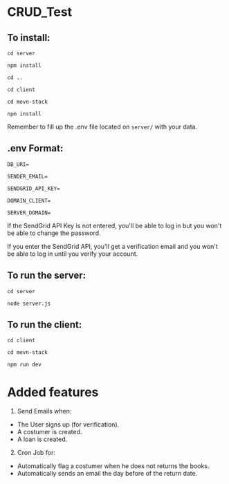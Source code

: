 # CRUD_Test
## To install:
```
cd server

npm install

cd ..

cd client

cd mevn-stack

npm install
```
Remember to fill up the .env file located on `server/` with your data.

## .env Format:
```
DB_URI=

SENDER_EMAIL=

SENDGRID_API_KEY=

DOMAIN_CLIENT=

SERVER_DOMAIN=
```
If the SendGrid API Key is not entered, you'll be able to log in but you won't be able to change the password.

If you enter the SendGrid API, you'll get a verification email and you won't be able to log in until you verify your account.

## To run the server:
```
cd server

node server.js
```
## To run the client:
```
cd client

cd mevn-stack

npm run dev
```

# Added features
1. Send Emails when:
- The User signs up (for verification).
- A costumer is created.
- A loan is created.

2. Cron Job for:
- Automatically flag a costumer when he does not returns the books.
- Automatically sends an email the day before of the return date.
